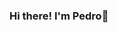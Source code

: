 ### Hi there! I'm Pedro👋

<!--
**PedroCamaRgoz/PedroCamaRgoz** is a ✨ _special_ ✨ repository because its `README.md` (this file) appears on your GitHub profile.

Here are some ideas to get you started:

- 🔭 I’m currently working with building management systems
- 🌱 I’m currently learning ...
- 👯 I’m looking to collaborate on ...




-->
